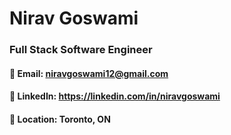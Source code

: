 
# Nirav Goswami
### Full Stack Software Engineer
#### 📧 Email: niravgoswami12@gmail.com
#### 🔗 LinkedIn: https://linkedin.com/in/niravgoswami
#### 📍 Location: Toronto, ON

<!--
**niravgoswami12/niravgoswami12** is a ✨ _special_ ✨ repository because its `README.md` (this file) appears on your GitHub profile.

Here are some ideas to get you started:

- 🔭 I’m currently working on ...
- 🌱 I’m currently learning ...
- 👯 I’m looking to collaborate on ...
- 🤔 I’m looking for help with ...
- 💬 Ask me about ...
- 📫 How to reach me: ...
- 😄 Pronouns: ...
- ⚡ Fun fact: ...
-->
